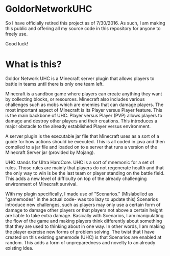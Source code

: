 # GoldorNetworkUHC

So I have officially retired this project as of 7/30/2016. As such, I am making this public and offering all my source code in this
repository for anyone to freely use.

Good luck!

# What is this?

Goldor Network UHC is a Minecraft server plugin that allows players to battle in teams until there is only one team left.

Minecraft is a sandbox game where players can create anything they want by collecting blocks, or resources. Minecraft also includes various challenges such as mobs which are enemies that can damage players. The most important aspect of Minecraft is its Player versus Player feature. This is the main backbone of UHC. Player versus Player (PVP) allows players to damage and destroy other players and their creations. This introduces a major obstacle to the already established Player versus environment.

A server plugin is the executable jar file that Minecraft uses as a sort of a guide for how actions should be executed. This is all coded in java and then compiled to a jar file and loaded on to a server that runs a version of the Minecraft Server jar (provided by Mojang).

UHC stands for Ultra HardCore. UHC is a sort of mnemonic for a set of rules. Those rules are mainly that players do not regenerate health and that the only way to win is be the last team or player standing on the battle field. This adds a new level of difficulty on top of the already challenging environment of Minecraft survival. 

With my plugin specifically, I made use of "Scenarios." (Mislabelled as "gamemodes" in the actual code- was too lazy to update this)
Scenarios introduce new challenges, such as players may only use a certain form of damage to damage other players or that players not above a certain height are liable to take extra damage. 
Basically with Scenarios, I am manipulating the flow of the game and making players think differently about something that they are used to thinking about in one way. In other words, I am making the player exercise new forms of problem solving. 
The twist that I have created on this existing gamemode (UHC) is that Scenarios are enabled at random. This adds a form of unpreparedness and novelty to an already existing idea.
